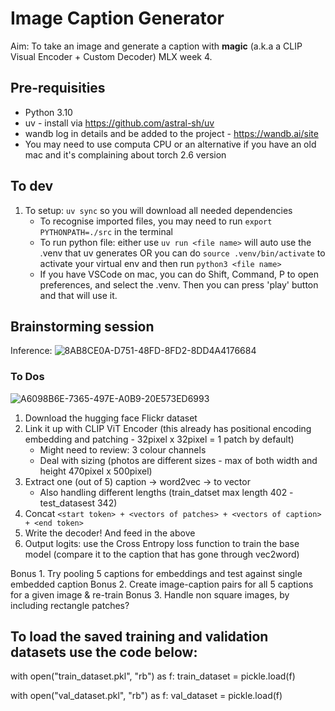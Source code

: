 # Image Caption Generator
Aim: To take an image and generate a caption with **magic** (a.k.a a CLIP Visual Encoder + Custom Decoder)
MLX week 4.

## Pre-requisities 
- Python 3.10
- uv - install via https://github.com/astral-sh/uv
- wandb log in details and be added to the project - https://wandb.ai/site
- You may need to use computa CPU or an alternative if you have an old mac and it's complaining about torch 2.6 version

## To dev
1. To setup: `uv sync` so you will download all needed dependencies
    - To recognise imported files, you may need to run `export PYTHONPATH=./src` in the terminal
    - To run python file: either use `uv run <file name>` will auto use the .venv that uv generates OR you can do `source .venv/bin/activate` to activate your virtual env and then run `python3 <file name>`
    - If you have VSCode on mac, you can do Shift, Command, P to open preferences, and select the .venv. Then you can press 'play' button and that will use it.

## Brainstorming session
Inference:
![8AB8CE0A-D751-48FD-8FD2-8DD4A4176684](https://github.com/user-attachments/assets/02822402-1b06-412a-aed6-67df45cd1a94)

### To Dos
![A6098B6E-7365-497E-A0B9-20E573ED6993](https://github.com/user-attachments/assets/7fa56d04-5c6c-4963-b960-1071c5cd63c2)

1. Download the hugging face Flickr dataset
2. Link it up with CLIP ViT Encoder (this already has positional encoding embedding and patching - 32pixel x 32pixel = 1 patch by default)
    - Might need to review: 3 colour channels
    - Deal with sizing (photos are different sizes - max of both width and height 470pixel x 500pixel) 
3. Extract one (out of 5) caption -> word2vec -> to vector
    - Also handling different lengths (train_datset max length 402 - test_datasest 342)
4. Concat `<start token> + <vectors of patches> + <vectors of caption> + <end token>`
5. Write the decoder! And feed in the above
6. Output logits: use the Cross Entropy loss function to train the base model (compare it to the caption that has gone through vec2word)

Bonus 1. Try pooling 5 captions for embeddings and test against single embedded caption
Bonus 2. Create image-caption pairs for all 5 captions for a given image & re-train
Bonus 3. Handle non square images, by including rectangle patches?  

## To load the saved training and validation datasets use the code below:

with open("train_dataset.pkl", "rb") as f:
    train_dataset = pickle.load(f)

with open("val_dataset.pkl", "rb") as f:
    val_dataset = pickle.load(f)

